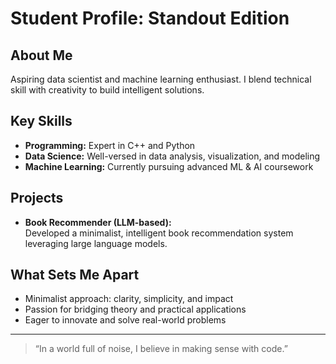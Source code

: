 # Student Profile: Standout Edition

## About Me
Aspiring data scientist and machine learning enthusiast. I blend technical skill with creativity to build intelligent solutions.

## Key Skills
- **Programming:** Expert in C++ and Python
- **Data Science:** Well-versed in data analysis, visualization, and modeling
- **Machine Learning:** Currently pursuing advanced ML & AI coursework

## Projects
- **Book Recommender (LLM-based):**  
  Developed a minimalist, intelligent book recommendation system leveraging large language models.

## What Sets Me Apart
- Minimalist approach: clarity, simplicity, and impact
- Passion for bridging theory and practical applications
- Eager to innovate and solve real-world problems

---

> “In a world full of noise, I believe in making sense with code.”
